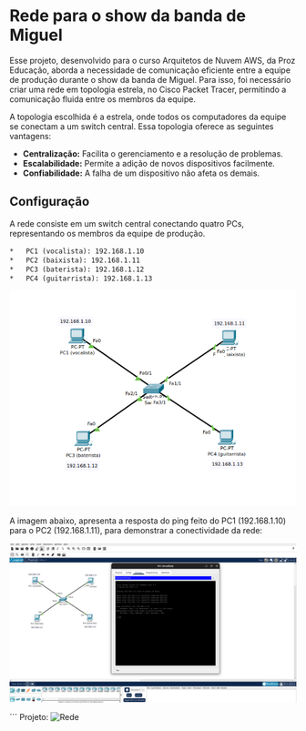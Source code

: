 # Rede para o show da banda de Miguel

Esse projeto, desenvolvido para o curso Arquitetos de Nuvem AWS, da Proz Educação, aborda a necessidade de comunicação eficiente entre a equipe de produção durante o show da banda de Miguel. Para isso, foi necessário criar uma rede em topologia estrela, no Cisco Packet Tracer, permitindo a comunicação fluida entre os membros da equipe.

A topologia escolhida é a estrela, onde todos os computadores da equipe se conectam a um switch central. Essa topologia oferece as seguintes vantagens:

*   **Centralização:** Facilita o gerenciamento e a resolução de problemas.
*   **Escalabilidade:** Permite a adição de novos dispositivos facilmente.
*   **Confiabilidade:** A falha de um dispositivo não afeta os demais.


## Configuração

A rede consiste em um switch central conectando quatro PCs, representando os membros da equipe de produção.

    *   PC1 (vocalista): 192.168.1.10
    *   PC2 (baixista): 192.168.1.11
    *   PC3 (baterista): 192.168.1.12
    *   PC4 (guitarrista): 192.168.1.13

![images](https://github.com/phatima05/proz-topologia-de-rede/blob/main/images/Topologia_Rede_CISCO.png)


A imagem abaixo, apresenta a resposta do ping feito do PC1 (192.168.1.10) para o PC2 (192.168.1.11), para demonstrar a conectividade da rede:

![images](https://github.com/phatima05/proz-topologia-de-rede/blob/main/images/Rede_CISCO.png)

´´´
Projeto: ![Rede](https://github.com/phatima05/proz-topologia-de-rede/blob/main/images/Rede.pkt)
